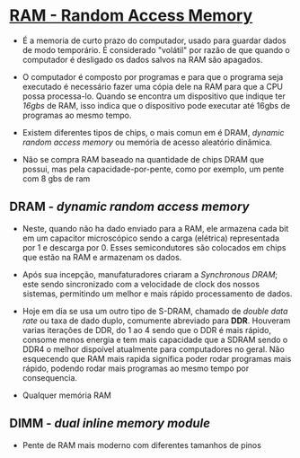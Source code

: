 # [RAM - Random Access Memory](https://en.wikipedia.org/wiki/Random-access_memory)  

- É a memoria de curto prazo do computador, usado para guardar dados de modo temporário. É considerado "volátil" por razão de que quando o computador é desligado os dados salvos na RAM são apagados.   

- O computador é composto por programas e para que o programa seja executado é necessário fazer uma cópia dele na RAM para que a CPU possa processa-lo. Quando se encontra um dispositivo que indique ter *16gbs* de RAM, isso indica que o dispositivo pode executar até 16gbs de programas ao mesmo tempo.    

- Existem diferentes tipos de chips, o mais comun em é DRAM, *dynamic random access memory* ou memória de acesso aleatório dinâmica.    

- Não se compra RAM baseado na quantidade de chips DRAM que possui, mas pela capacidade-por-pente, como por exemplo, um pente com 8 gbs de ram

## DRAM - *dynamic random access memory*    

- Neste, quando não ha dado enviado para a RAM, ele armazena cada bit em um capacitor microscópico sendo a carga (elétrica) representada por 1 e descarga por 0. Esses semicondutores são colocados em chips que estão na RAM e armazenam os dados.   

- Após sua incepção, manufaturadores criaram a *Synchronous DRAM*; este sendo sincronizado com a velocidade de clock dos nossos sistemas, permitindo um melhor e mais rápido processamento de dados.

- Hoje em dia se usa um outro tipo de S-DRAM, chamado de *double data rate* ou taxa de dado duplo, comumente abreviado para **DDR**. Houveram varias iterações de DDR, do 1 ao 4 sendo que o DDR é mais rápido, consome menos energia e tem mais capacidade que a SDRAM sendo o DDR4 o melhor dispoível atualmente para computadores no geral. Não esquecendo que RAM mais rapida significa poder rodar programas mais rápido, podendo rodar mais programas ao mesmo tempo por consequencia.     

- Qualquer memória RAM

## DIMM - *dual inline memory module*   

- Pente de RAM mais moderno com diferentes tamanhos de pinos